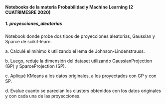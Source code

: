 #### Notebooks de la materia Probabilidad y Machine Learning (2 CUATRIMESRE 2020)

##### 1. proyecciones_aleatorias
Notebook donde probe dos tipos de proyecciones aleatorias, Gaussian y Sparce de scikit-learn.

  a. Calculé el mínimo k utilizando el lema de Johnson-Lindenstrauss.

  b. Luego, reduje la dimensión del dataset utilizando GaussianProjection (GP) y SparceProjection (SP). 
  
  c. Apliqué KMeans a los datos originales, a los proyectados con GP y con SP.
  
  d. Evalue cuanto se parecian los clusters obtenidos con los datos originales y con cada una de las proyecciones.
